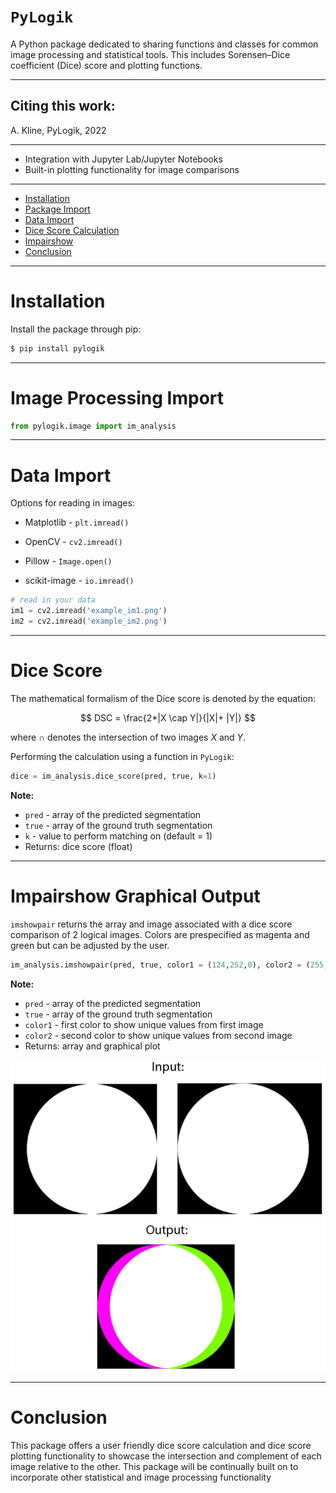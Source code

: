 `PyLogik`
=====

A Python package dedicated to sharing functions and classes for common image processing and statistical tools. This includes Sorensen–Dice coefficient (Dice) score and plotting functions.

---

## Citing this work:

A. Kline, PyLogik, 2022

---

* Integration with Jupyter Lab/Jupyter Notebooks
* Built-in plotting functionality for image comparisons

---

* [Installation](#installation)
* [Package Import](#image-processing-import )
* [Data Import](#data-import)
* [Dice Score Calculation](#dice-score)
* [Impairshow](#impairshow-graphical-output)
* [Conclusion](#conclusion)

---

# Installation

Install the package through pip:

```bash
$ pip install pylogik
```

----

# Image Processing Import 

```python
from pylogik.image import im_analysis
```

----

# Data Import

Options for reading in images:

* Matplotlib - `plt.imread()`

* OpenCV - `cv2.imread()`

* Pillow - `Image.open()`

* scikit-image - `io.imread()`

```python
# read in your data
im1 = cv2.imread('example_im1.png')
im2 = cv2.imread('example_im2.png')
```

----

# Dice Score
The mathematical formalism of the Dice score is denoted by the equation:

$$ DSC = \frac{2*|X \cap Y|}{|X|+ |Y|} $$

where $\cap$ denotes the intersection of two images $X$ and $Y$. 

Performing the calculation using a function in `PyLogik`:

```python
dice = im_analysis.dice_score(pred, true, k=1)
```

**Note:**
* `pred` - array of the predicted segmentation
* `true` - array of the ground truth segmentation
* `k` - value to perform matching on (default = 1)
* Returns: dice score (float)

---

# Impairshow Graphical Output

`imshowpair` returns the array and image associated with a dice score comparison of 2 logical images. Colors are prespecified as magenta and green but can be adjusted by the user. 

```python
im_analysis.imshowpair(pred, true, color1 = (124,252,0), color2 = (255,0,252), show_fig = True):
```

**Note:**
*  `pred` - array of the predicted segmentation
*  `true` - array of the ground truth segmentation
*  `color1` - first color to show unique values from first image
*  `color2` - second color to show unique values from second image
* Returns: array and graphical plot

![dice_demo](https://github.com/adriennekline/pylogik/blob/main/demo/dice_demo.jpg)

---

# Conclusion
This package offers a user friendly dice score calculation and dice score plotting functionality to showcase the intersection and complement of each image relative to the other. This package will be continually built on to incorporate other statistical and image processing functionality 
